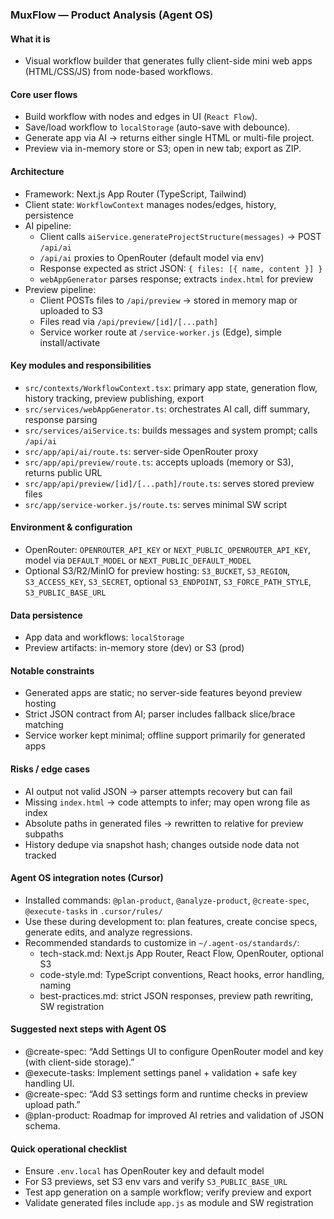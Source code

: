 ### MuxFlow — Product Analysis (Agent OS)

#### What it is
- Visual workflow builder that generates fully client-side mini web apps (HTML/CSS/JS) from node-based workflows.

#### Core user flows
- Build workflow with nodes and edges in UI (`React Flow`).
- Save/load workflow to `localStorage` (auto-save with debounce).
- Generate app via AI → returns either single HTML or multi-file project.
- Preview via in-memory store or S3; open in new tab; export as ZIP.

#### Architecture
- Framework: Next.js App Router (TypeScript, Tailwind)
- Client state: `WorkflowContext` manages nodes/edges, history, persistence
- AI pipeline:
  - Client calls `aiService.generateProjectStructure(messages)` → POST `/api/ai`
  - `/api/ai` proxies to OpenRouter (default model via env)
  - Response expected as strict JSON: `{ files: [{ name, content }] }`
  - `webAppGenerator` parses response; extracts `index.html` for preview
- Preview pipeline:
  - Client POSTs files to `/api/preview` → stored in memory map or uploaded to S3
  - Files read via `/api/preview/[id]/[...path]`
  - Service worker route at `/service-worker.js` (Edge), simple install/activate

#### Key modules and responsibilities
- `src/contexts/WorkflowContext.tsx`: primary app state, generation flow, history tracking, preview publishing, export
- `src/services/webAppGenerator.ts`: orchestrates AI call, diff summary, response parsing
- `src/services/aiService.ts`: builds messages and system prompt; calls `/api/ai`
- `src/app/api/ai/route.ts`: server-side OpenRouter proxy
- `src/app/api/preview/route.ts`: accepts uploads (memory or S3), returns public URL
- `src/app/api/preview/[id]/[...path]/route.ts`: serves stored preview files
- `src/app/service-worker.js/route.ts`: serves minimal SW script

#### Environment & configuration
- OpenRouter: `OPENROUTER_API_KEY` or `NEXT_PUBLIC_OPENROUTER_API_KEY`, model via `DEFAULT_MODEL` or `NEXT_PUBLIC_DEFAULT_MODEL`
- Optional S3/R2/MinIO for preview hosting: `S3_BUCKET`, `S3_REGION`, `S3_ACCESS_KEY`, `S3_SECRET`, optional `S3_ENDPOINT`, `S3_FORCE_PATH_STYLE`, `S3_PUBLIC_BASE_URL`

#### Data persistence
- App data and workflows: `localStorage`
- Preview artifacts: in-memory store (dev) or S3 (prod)

#### Notable constraints
- Generated apps are static; no server-side features beyond preview hosting
- Strict JSON contract from AI; parser includes fallback slice/brace matching
- Service worker kept minimal; offline support primarily for generated apps

#### Risks / edge cases
- AI output not valid JSON → parser attempts recovery but can fail
- Missing `index.html` → code attempts to infer; may open wrong file as index
- Absolute paths in generated files → rewritten to relative for preview subpaths
- History dedupe via snapshot hash; changes outside node data not tracked

#### Agent OS integration notes (Cursor)
- Installed commands: `@plan-product`, `@analyze-product`, `@create-spec`, `@execute-tasks` in `.cursor/rules/`
- Use these during development to: plan features, create concise specs, generate edits, and analyze regressions.
- Recommended standards to customize in `~/.agent-os/standards/`:
  - tech-stack.md: Next.js App Router, React Flow, OpenRouter, optional S3
  - code-style.md: TypeScript conventions, React hooks, error handling, naming
  - best-practices.md: strict JSON responses, preview path rewriting, SW registration

#### Suggested next steps with Agent OS
- @create-spec: “Add Settings UI to configure OpenRouter model and key (with client-side storage).”
- @execute-tasks: Implement settings panel + validation + safe key handling UI.
- @create-spec: “Add S3 settings form and runtime checks in preview upload path.”
- @plan-product: Roadmap for improved AI retries and validation of JSON schema.

#### Quick operational checklist
- Ensure `.env.local` has OpenRouter key and default model
- For S3 previews, set S3 env vars and verify `S3_PUBLIC_BASE_URL`
- Test app generation on a sample workflow; verify preview and export
- Validate generated files include `app.js` as module and SW registration


